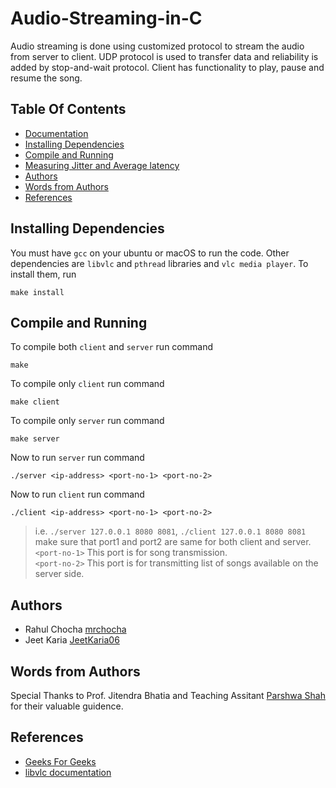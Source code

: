 # Audio-Streaming-in-C
Audio streaming is done using customized protocol to stream the audio from server to client. UDP protocol is used to transfer data and reliability is added by stop-and-wait protocol. Client has functionality to play, pause and resume the song.

## Table Of Contents
- [Documentation](https://github.com/mrchocha/Audio-Streaming-in-C/blob/main/Docs/Documentation.md#common-notations)
- [Installing Dependencies](#installing-dependencies)
- [Compile and Running](#compile-and-running)
- [Measuring Jitter and Average latency](https://github.com/mrchocha/Audio-Streaming-in-C/blob/main/Docs/Measuring_Jitter_And_Average_Latency.md#jitter)
- [Authors](#authors)
- [Words from Authors](#words-from-authors)
- [References](#references)


## Installing Dependencies
You must have ` gcc ` on your ubuntu or macOS to run the code. Other dependencies are ` libvlc ` and ` pthread ` libraries and `vlc media player`. To install them, run 
```
make install
```

## Compile and Running
To compile both `client` and `server` run command 
```
make
```

To compile only `client` run command
```
make client
```

To compile only `server` run command
```
make server
```

Now to run `server` run command
```
./server <ip-address> <port-no-1> <port-no-2>
```

Now to run `client` run command
```
./client <ip-address> <port-no-1> <port-no-2>
```

> i.e. `./server 127.0.0.1 8080 8081`, `./client 127.0.0.1 8080 8081` 
> make sure that port1 and port2 are same for both client and server. </br>
> `<port-no-1>` This port is for song transmission. </br>
> `<port-no-2>` This port is for transmitting list of songs available on the server side.


## Authors
* Rahul Chocha [mrchocha](https://github.com/mrchocha/)
* Jeet Karia [JeetKaria06](https://github.com/JeetKaria06)

## Words from Authors
Special Thanks to Prof. Jitendra Bhatia and Teaching Assitant [Parshwa Shah](https://github.com/parshwa1999) for their valuable guidence.

## References 
* [Geeks For Geeks](https://www.geeksforgeeks.org/udp-server-client-implementation-c/)
* [libvlc documentation](https://www.videolan.org/developers/vlc/doc/doxygen/html/group__libvlc.html)

